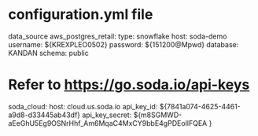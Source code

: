 # configuration.yml file
data_source aws_postgres_retail:
  type: snowflake
  host: soda-demo
  username: ${KREXPLEO0502}
  password: ${151200@Mpwd}
  database: KANDAN
  schema: public
# Refer to https://go.soda.io/api-keys
soda_cloud:
  host: cloud.us.soda.io
  api_key_id: ${7841a074-4625-4461-a9d8-d33445ab43df}
  api_key_secret: ${m8SGMWD-aEeGhU5Eg9OSNrHhf_Am6MqaC4MxCY9bbE4gPDEoIlFQEA }

